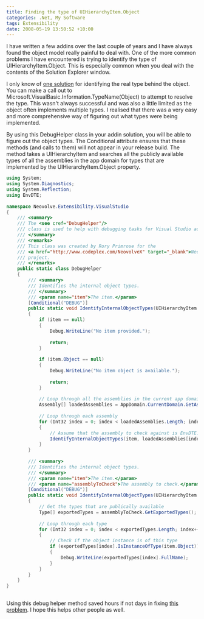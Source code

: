 ```yaml
---
title: Finding the type of UIHierarchyItem.Object
categories: .Net, My Software
tags: Extensibility
date: 2008-05-19 13:50:52 +10:00
---
```


I have written a few addins over the last couple of years and I have always found the object model really painful to deal with. One of the more common problems I have encountered is trying to identify the type of UIHierarchyItem.Object. This is especially common when you deal with the contents of the Solution Explorer window.

I only know of [one solution][0] for identifying the real type behind the object. You can make a call out to Microsoft.VisualBasic.Information.TypeName(Object) to attempt to resolve the type. This wasn't always successful and was also a little limited as the object often implements multiple types. I realised that there was a very easy and more comprehensive way of figuring out what types were being implemented.

By using this DebugHelper class in your addin solution, you will be able to figure out the object types. The Conditional attribute ensures that these methods (and calls to them) will not appear in your release build. The method takes a UIHierarchyItem and searches all the publicly available types of all the assemblies in the app domain for types that are implemented by the UIHierarchyItem.Object property.

<!--more-->

```csharp
using System;
using System.Diagnostics;
using System.Reflection;
using EnvDTE;
     
namespace Neovolve.Extensibility.VisualStudio
{
    /// <summary>
    /// The <see cref="DebugHelper"/>
    /// class is used to help with debugging tasks for Visual Studio addin development.
    /// </summary>
    /// <remarks>
    /// This class was created by Rory Primrose for the 
    /// <a href="http://www.codeplex.com/NeovolveX" target="_blank">NeovolveX</a>
    /// project.
    /// </remarks>
    public static class DebugHelper
    {
        /// <summary>
        /// Identifies the internal object types.
        /// </summary>
        /// <param name="item">The item.</param>
        [Conditional("DEBUG")]
        public static void IdentifyInternalObjectTypes(UIHierarchyItem item)
        {
            if (item == null)
            {
                Debug.WriteLine("No item provided.");
     
                return;
            }
     
            if (item.Object == null)
            {
                Debug.WriteLine("No item object is available.");
     
                return;
            }
     
            // Loop through all the assemblies in the current app domain
            Assembly[] loadedAssemblies = AppDomain.CurrentDomain.GetAssemblies();
     
            // Loop through each assembly
            for (Int32 index = 0; index < loadedAssemblies.Length; index++)
            {
                // Assume that the assembly to check against is EnvDTE.dll
                IdentifyInternalObjectTypes(item, loadedAssemblies[index]);
            }
        }
     
        /// <summary>
        /// Identifies the internal object types.
        /// </summary>
        /// <param name="item">The item.</param>
        /// <param name="assemblyToCheck">The assembly to check.</param>
        [Conditional("DEBUG")]
        public static void IdentifyInternalObjectTypes(UIHierarchyItem item, Assembly assemblyToCheck)
        {
            // Get the types that are publically available
            Type[] exportedTypes = assemblyToCheck.GetExportedTypes();
     
            // Loop through each type
            for (Int32 index = 0; index < exportedTypes.Length; index++)
            {
                // Check if the object instance is of this type
                if (exportedTypes[index].IsInstanceOfType(item.Object))
                {
                    Debug.WriteLine(exportedTypes[index].FullName);
                }
            }
        }
    }
}
    
```

Using this debug helper method saved hours if not days in fixing [this problem][1]. I hope this helps other people as well.

[0]: http://forums.microsoft.com/MSDN/ShowPost.aspx?PostID=2123578&amp;SiteID=1
[1]: /2008/05/19/when-is-envdte-project-not-an-envdte-project/
